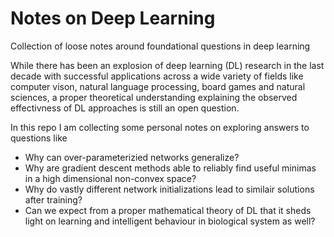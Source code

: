 # Notes on Deep Learning 

Collection of loose notes around foundational questions in deep learning

While there has been an explosion of deep learning (DL) research in the last decade with successful applications across a wide variety of fields like computer vison, natural language processing, board games and natural sciences, a proper theoretical understanding explaining the observed effectivness of DL approaches is still an open question.

In this repo I am collecting some personal notes on exploring answers to questions like
* Why can over-parameterizied networks generalize?
* Why are gradient descent methods able to reliably find useful minimas in a high dimensional non-convex space?
* Why do vastly different network initializations lead to similair solutions after training?
* Can we expect from a proper mathematical theory of DL that it sheds light on learning and intelligent behaviour in biological system as well? 



